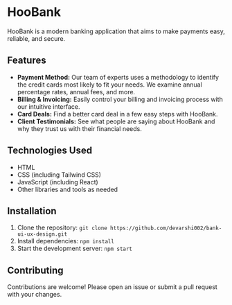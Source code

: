 

# HooBank

HooBank is a modern banking application that aims to make payments easy, reliable, and secure.

## Features

- **Payment Method:** Our team of experts uses a methodology to identify the credit cards most likely to fit your needs. We examine annual percentage rates, annual fees, and more.
- **Billing & Invoicing:** Easily control your billing and invoicing process with our intuitive interface.
- **Card Deals:** Find a better card deal in a few easy steps with HooBank.
- **Client Testimonials:** See what people are saying about HooBank and why they trust us with their financial needs.

## Technologies Used

- HTML
- CSS (including Tailwind CSS)
- JavaScript (including React)
- Other libraries and tools as needed

## Installation

1. Clone the repository: `git clone https://github.com/devarshi002/bank-ui-ux-design.git`
2. Install dependencies: `npm install`
3. Start the development server: `npm start`

## Contributing

Contributions are welcome! Please open an issue or submit a pull request with your changes.


